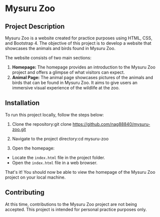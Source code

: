 # Mysuru Zoo

## Project Description

Mysuru Zoo is a website created for practice purposes using HTML, CSS, and Bootstrap 4. The objective of this project is to develop a website that showcases the animals and birds found in Mysuru Zoo.

The website consists of two main sections:
1. **Homepage:** The homepage provides an introduction to the Mysuru Zoo project and offers a glimpse of what visitors can expect.
2. **Animal Page:** The animal page showcases pictures of the animals and birds that can be found in Mysuru Zoo. It aims to give users an immersive visual experience of the wildlife at the zoo.

## Installation

To run this project locally, follow the steps below:

1. Clone the repository:git clone https://github.com/nag88840/mysuru-zoo.git

2. Navigate to the project directory:cd mysuru-zoo

3. Open the homepage:
- Locate the `index.html` file in the project folder.
- Open the `index.html` file in a web browser.

That's it! You should now be able to view the homepage of the Mysuru Zoo project on your local machine.

## Contributing

At this time, contributions to the Mysuru Zoo project are not being accepted. This project is intended for personal practice purposes only.

 

